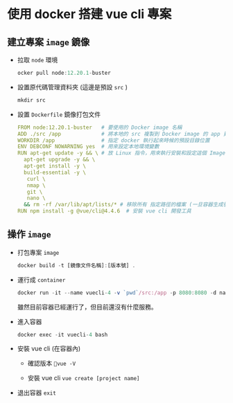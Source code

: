 # 使用 docker 搭建 vue cli 專案

## 建立專案 `image` 鏡像

- 拉取 `node` 環境

  ```js
  ocker pull node:12.20.1-buster
  ```

- 設置原代碼管理資料夾 (這邊是預設 `src` )

  ```js
  mkdir src
  ```

- 設置 `Dockerfile` 鏡像打包文件

  ```yml
  FROM node:12.20.1-buster   # 要使用的 Docker image 名稱
  ADD ./src /app             # 將本地的 src 複製到 Docker image 的 app 資料夾之下
  WORKDIR /app               # 指定 docker 執行起來時候的預設目錄位置
  ENV DEBCONF NOWARNING yes  # 用來設定本地環境變數
  RUN apt-get update -y && \ # 放 Linux 指令，用來執行安裝和設定這個 Image 需要的東西
    apt-get upgrade -y && \
    apt-get install -y \
    build-essential -y \
     curl \
     nmap \
     git \
     nano \
    && rm -rf /var/lib/apt/lists/* # 移除所有 指定路徑的檔案 (一旦容器生成後，就移除)
  RUN npm install -g @vue/cli@4.4.6  # 安裝 vue cli 開發工具
  ```

## 操作 `image`

- 打包專案 `image`

  ```js
  docker build -t [鏡像文件名稱]:[版本號] .
  ```

- 運行成 `container`

  ```js
  docker run -it --name vuecli-4 -v `pwd`/src:/app -p 8080:8080 -d naiky/vuecli:v1.2
  ```

  雖然目前容器已經運行了，但目前還沒有什麼服務。

- 進入容器

  ```js
  docker exec -it vuecli-4 bash
  ```

- 安裝 vue cli (在容器內)

  - 確認版本 `vue -V`

  - 安裝 vue cli `vue create [project name]`

- 退出容器 `exit`
